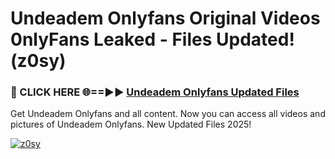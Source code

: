 # Undeadem Onlyfans Original Videos 0nlyFans Leaked - Files Updated! (z0sy)

<h3>🔴 CLICK HERE 🌐==►► <a href="https://tinyurl.com/ms9xzufz" rel="nofollow">Undeadem Onlyfans Updated Files</a></h3>

Get Undeadem Onlyfans and all content. Now you can access all videos and pictures of Undeadem Onlyfans. New Updated Files 2025!

[![z0sy](https://i.imgur.com/NaUBvic.gif)](https://tinyurl.com/ms9xzufz)
